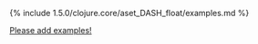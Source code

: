 {% include 1.5.0/clojure.core/aset_DASH_float/examples.md %}

[Please add examples!](https://github.com/arrdem/grimoire/edit/master/_includes/1.6.0/clojure.core/aset_DASH_float/examples.md)
